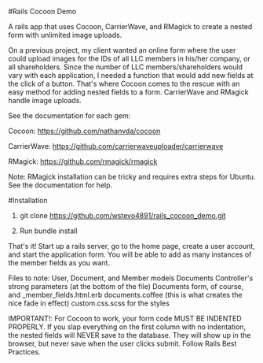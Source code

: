 #Rails Cocoon Demo

A rails app that uses Cocoon, CarrierWave, and RMagick to create a nested form with unlimited image uploads.

On a previous project, my client wanted an online form where the user could upload images for the IDs of all
LLC members in his/her company, or all shareholders. Since the number of LLC members/shareholders would vary 
with each application, I needed a function that would add new fields at the click of a button. That's where 
Cocoon comes to the rescue with an easy method for adding nested fields to a form. CarrierWave and RMagick 
handle image uploads.

See the documentation for each gem:

Cocoon: https://github.com/nathanvda/cocoon

CarrierWave: https://github.com/carrierwaveuploader/carrierwave 

RMagick: https://github.com/rmagick/rmagick

Note: RMagick installation can be tricky and requires extra steps for Ubuntu. See the documentation for help.

#Installation

1. git clone https://github.com/wstevo4891/rails_cocoon_demo.git

2. Run bundle install

That's it! Start up a rails server, go to the home page, create a user account, and start the application form.
You will be able to add as many instances of the member fields as you want.

Files to note:
User, Document, and Member models
Documents Controller's strong parameters (at the bottom of the file)
Documents form, of course, and _member_fields.html.erb
documents.coffee (this is what creates the nice fade in effect)
custom.css.scss for the styles

IMPORTANT!: For Cocoon to work, your form code MUST BE INDENTED PROPERLY. If you slap everything on the first column
with no indentation, the nested fields will NEVER save to the database. They will show up in the browser, but never
save when the user clicks submit. Follow Rails Best Practices.

